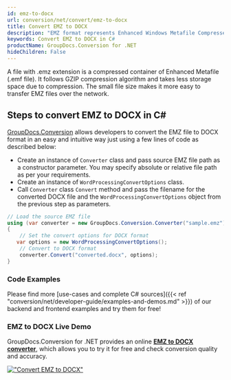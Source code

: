 ```yaml
---
id: emz-to-docx
url: conversion/net/convert/emz-to-docx
title: Convert EMZ to DOCX
description: "EMZ format represents Enhanced Windows Metafile Compressed with .emz extension. Learn how to convert EMZ to DOCX file programmatically in C# language using GroupDocs.Conversion for .NET library."
keywords: Convert EMZ to DOCX in C#
productName: GroupDocs.Conversion for .NET
hideChildren: False
---
```


A file with .emz extension is a compressed container of Enhanced Metafile (.emf file). It follows GZIP compression algorithm and takes less storage space due to compression. The small file size makes it more easy to transfer EMZ files over the network.

## Steps to convert EMZ to DOCX in C#

[GroupDocs.Conversion](https://products.groupdocs.com/conversion/net) allows developers to convert the EMZ file to DOCX format in an easy and intuitive way just using a few lines of code as described below:

* Create an instance of `Converter` class and pass source EMZ file path as a constructor parameter. You may specify absolute or relative file path as per your requirements. 
* Create an instance of `WordProcessingConvertOptions` class.
* Call `Converter` class `Convert` method and pass the filename for the converted DOCX file and the `WordProcessingConvertOptions` object from the previous step as parameters.

```csharp
// Load the source EMZ file
using (var converter = new GroupDocs.Conversion.Converter("sample.emz"))
{
    // Set the convert options for DOCX format
   var options = new WordProcessingConvertOptions();
    // Convert to DOCX format
    converter.Convert("converted.docx", options);
}
```

### Code Examples

Please find more [use-cases and complete C# sources]({{< ref "conversion/net/developer-guide/examples-and-demos.md" >}}) of our backend and frontend examples and try them for free!

### EMZ to DOCX Live Demo

GroupDocs.Conversion for .NET provides an online [**EMZ to DOCX converter**](https://products.groupdocs.app/conversion/emz-to-docx), which allows you to try it for free and check conversion quality and accuracy.

[!["Convert EMZ to DOCX"](conversion/net/images/convert-to-docx/convert-emz-to-docx.png)](https://products.groupdocs.app/conversion/emz-to-docx)